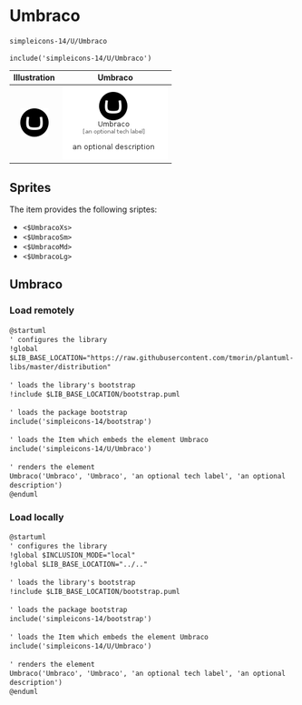 # Umbraco


```text
simpleicons-14/U/Umbraco
```

```text
include('simpleicons-14/U/Umbraco')
```



| Illustration | Umbraco |
| :---: | :---: |
| ![illustration for Illustration](../../simpleicons-14/U/Umbraco.png) | ![illustration for Umbraco](../../simpleicons-14/U/Umbraco.Local.png) |



## Sprites
The item provides the following sriptes:

- `<$UmbracoXs>`
- `<$UmbracoSm>`
- `<$UmbracoMd>`
- `<$UmbracoLg>`





## Umbraco

### Load remotely
```plantuml
@startuml
' configures the library
!global $LIB_BASE_LOCATION="https://raw.githubusercontent.com/tmorin/plantuml-libs/master/distribution"

' loads the library's bootstrap
!include $LIB_BASE_LOCATION/bootstrap.puml

' loads the package bootstrap
include('simpleicons-14/bootstrap')

' loads the Item which embeds the element Umbraco
include('simpleicons-14/U/Umbraco')

' renders the element
Umbraco('Umbraco', 'Umbraco', 'an optional tech label', 'an optional description')
@enduml
```

### Load locally
```plantuml
@startuml
' configures the library
!global $INCLUSION_MODE="local"
!global $LIB_BASE_LOCATION="../.."

' loads the library's bootstrap
!include $LIB_BASE_LOCATION/bootstrap.puml

' loads the package bootstrap
include('simpleicons-14/bootstrap')

' loads the Item which embeds the element Umbraco
include('simpleicons-14/U/Umbraco')

' renders the element
Umbraco('Umbraco', 'Umbraco', 'an optional tech label', 'an optional description')
@enduml
```

